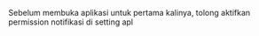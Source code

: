 Sebelum membuka aplikasi untuk pertama kalinya, tolong aktifkan permission notifikasi di setting apl
